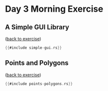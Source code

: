# Day 3 Morning Exercise

## A Simple GUI Library

([back to exercise](simple-gui.md))

```rust
{{#include simple-gui.rs}}
```

## Points and Polygons

([back to exercise](points-polygons.md))

```rust
{{#include points-polygons.rs}}
```
